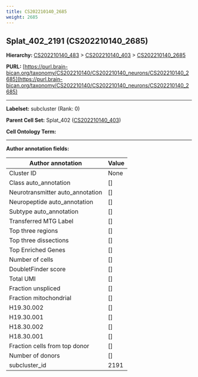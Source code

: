 ```yaml
---
title: CS202210140_2685
weight: 2685
---
```

## Splat_402_2191 (CS202210140_2685)
<b>Hierarchy: </b>
[CS202210140_483](../CS202210140_483) >
[CS202210140_403](../CS202210140_403) >
[CS202210140_2685](../CS202210140_2685)

**PURL:** [https://purl.brain-bican.org/taxonomy/CS202210140/CS202210140_neurons/CS202210140_2685](https://purl.brain-bican.org/taxonomy/CS202210140/CS202210140_neurons/CS202210140_2685)

---


**Labelset:** subcluster (Rank: 0)

**Parent Cell Set:** Splat_402 ([CS202210140_403](../CS202210140_403))



**Cell Ontology Term:** 

[MARKER GENES.]: #


---

[TRANSFERRED ANNOTATIONS.]: #


[AUTHOR ANNOTATION FIELDS.]: #


**Author annotation fields:**

| Author annotation | Value |
|-------------------|-------|
|Cluster ID|None|
|Class auto_annotation|[]|
|Neurotransmitter auto_annotation|[]|
|Neuropeptide auto_annotation|[]|
|Subtype auto_annotation|[]|
|Transferred MTG Label|[]|
|Top three regions|[]|
|Top three dissections|[]|
|Top Enriched Genes|[]|
|Number of cells|[]|
|DoubletFinder score|[]|
|Total UMI|[]|
|Fraction unspliced|[]|
|Fraction mitochondrial|[]|
|H19.30.002|[]|
|H19.30.001|[]|
|H18.30.002|[]|
|H18.30.001|[]|
|Fraction cells from top donor|[]|
|Number of donors|[]|
|subcluster_id|2191|
